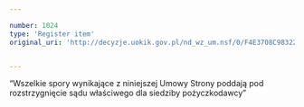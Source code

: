```yaml
---

number: 1024
type: 'Register item'
original_uri: 'http://decyzje.uokik.gov.pl/nd_wz_um.nsf/0/F4E3708C98322F6AC12572DD003297AC?OpenDocument'


---
```


“Wszelkie spory wynikające z niniejszej Umowy Strony poddają pod rozstrzygnięcie sądu właściwego dla siedziby pożyczkodawcy”
